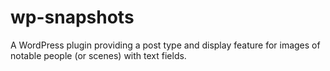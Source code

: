 # wp-snapshots

A WordPress plugin providing a post type and display feature for images of notable people (or scenes) with text fields.
